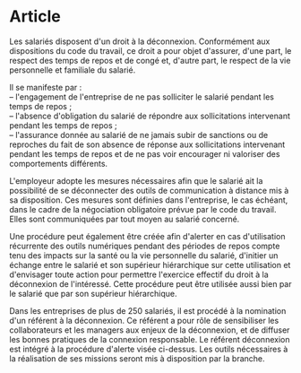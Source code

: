 # Article

Les salariés disposent d'un droit à la déconnexion. Conformément aux dispositions du code du travail, ce droit a pour objet d'assurer, d'une part, le respect des temps de repos et de congé et, d'autre part, le respect de la vie personnelle et familiale du salarié.

Il se manifeste par :  
 – l'engagement de l'entreprise de ne pas solliciter le salarié pendant les temps de repos ;  
 – l'absence d'obligation du salarié de répondre aux sollicitations intervenant pendant les temps de repos ;  
 – l'assurance donnée au salarié de ne jamais subir de sanctions ou de reproches du fait de son absence de réponse aux sollicitations intervenant pendant les temps de repos et de ne pas voir encourager ni valoriser des comportements différents.

L'employeur adopte les mesures nécessaires afin que le salarié ait la possibilité de se déconnecter des outils de communication à distance mis à sa disposition. Ces mesures sont définies dans l'entreprise, le cas échéant, dans le cadre de la négociation obligatoire prévue par le code du travail. Elles sont communiquées par tout moyen au salarié concerné.

Une procédure peut également être créée afin d'alerter en cas d'utilisation récurrente des outils numériques pendant des périodes de repos compte tenu des impacts sur la santé ou la vie personnelle du salarié, d'initier un échange entre le salarié et son supérieur hiérarchique sur cette utilisation et d'envisager toute action pour permettre l'exercice effectif du droit à la déconnexion de l'intéressé. Cette procédure peut être utilisée aussi bien par le salarié que par son supérieur hiérarchique.  

Dans les entreprises de plus de 250 salariés, il est procédé à la nomination d'un référent à la déconnexion. Ce référent a pour rôle de sensibiliser les collaborateurs et les managers aux enjeux de la déconnexion, et de diffuser les bonnes pratiques de la connexion responsable. Le référent déconnexion est intégré à la procédure d'alerte visée ci-dessus. Les outils nécessaires à la réalisation de ses missions seront mis à disposition par la branche.

